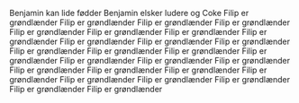 
Benjamin kan lide fødder
Benjamin elsker ludere og Coke
Filip er grøndlænder
Filip er grøndlænder
Filip er grøndlænder
Filip er grøndlænder
Filip er grøndlænder
Filip er grøndlænder
Filip er grøndlænder
Filip er grøndlænder
Filip er grøndlænder
Filip er grøndlænder
Filip er grøndlænder
Filip er grøndlænder
Filip er grøndlænder
Filip er grøndlænder
Filip er grøndlænder
Filip er grøndlænder
Filip er grøndlænder
Filip er grøndlænder
Filip er grøndlænder
Filip er grøndlænder
Filip er grøndlænder
Filip er grøndlænder
Filip er grøndlænder
Filip er grøndlænder
Filip er grøndlænder
Filip er grøndlænder
Filip er grøndlænder

